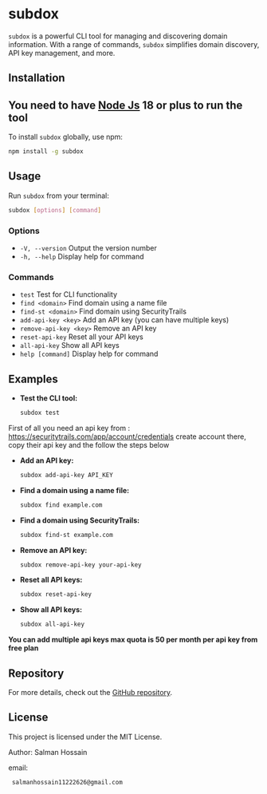 

# subdox

`subdox` is a powerful CLI tool for managing and discovering domain information. With a range of commands, `subdox` simplifies domain discovery, API key management, and more.

## Installation
## You need to have [Node Js](https://nodejs.org/en) 18 or plus to run the tool

To install `subdox` globally, use npm:

```bash
npm install -g subdox
```

## Usage

Run `subdox` from your terminal:

```bash
subdox [options] [command]
```

### Options

- `-V, --version`        Output the version number
- `-h, --help`           Display help for command

### Commands

- `test`                  Test for CLI functionality
- `find <domain>`         Find domain using a name file
- `find-st <domain>`      Find domain using SecurityTrails
- `add-api-key <key>`     Add an API key (you can have multiple keys)
- `remove-api-key <key>`  Remove an API key
- `reset-api-key`         Reset all your API keys
- `all-api-key`           Show all API keys
- `help [command]`        Display help for command

## Examples

- **Test the CLI tool:**

  ```bash
  subdox test
  ```

First of all you need an api key from : https://securitytrails.com/app/account/credentials
create account there, copy their api key  and the follow the steps below

- **Add an API key:**

  ```bash
  subdox add-api-key API_KEY
  ```

- **Find a domain using a name file:**

  ```bash
  subdox find example.com
  ```

- **Find a domain using SecurityTrails:**

  ```bash
  subdox find-st example.com
  ```

- **Remove an API key:**

  ```bash
  subdox remove-api-key your-api-key
  ```

- **Reset all API keys:**

  ```bash
  subdox reset-api-key
  ```

- **Show all API keys:**

  ```bash
  subdox all-api-key
  ```
 **You can add multiple api keys max quota is 50 per month per api key from free plan**

## Repository

For more details, check out the [GitHub repository](https://github.com/ocircleo/subdox).

## License

This project is licensed under the MIT License.

Author: Salman Hossain

email:
``` bash
 salmanhossain11222626@gmail.com
```